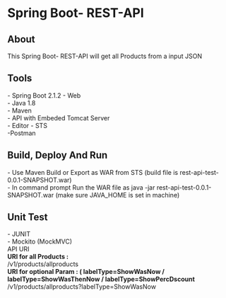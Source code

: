 # Spring Boot- REST-API

<h2>About</h2>


This Spring Boot- REST-API will get all Products from a input JSON

<h2>Tools</h2>
- Spring Boot 2.1.2 - Web
<br>
- Java 1.8
<br>
- Maven 
<br>
- API with Embeded Tomcat Server
<br>
- Editor - STS
<br>
-Postman
<br>
<h2>Build, Deploy And Run</h2>
- Use Maven Build or Export as WAR from STS (build file is rest-api-test-0.0.1-SNAPSHOT.war)
<br>
- In command prompt Run the WAR file as java -jar rest-api-test-0.0.1-SNAPSHOT.war (make sure JAVA_HOME is set in machine)

<h2>Unit Test</h2>
- JUNIT
<br>
- Mockito (MockMVC)
<br>
<h>API URI</h>
<br>
<b>URI for all Products : </b>
<br>
/v1/products/allproducts
<br>
<b>URI for optional Param : ( labelType=ShowWasNow / labelType=ShowWasThenNow / labelType=ShowPercDscount </b>
<br>
/v1/products/allproducts?labelType=ShowWasNow
